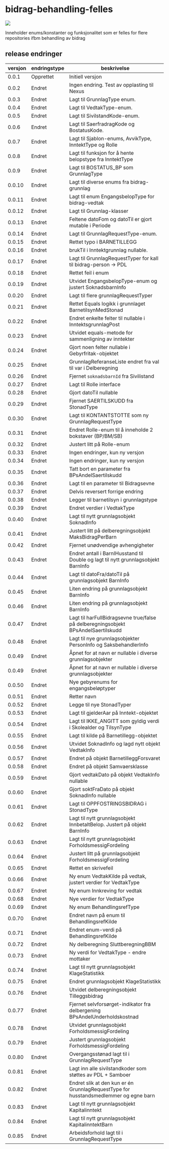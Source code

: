# bidrag-behandling-felles

![](https://github.com/navikt/bidrag-behandling-felles/workflows/maven%20deploy/badge.svg)

Inneholder enums/konstanter og funksjonalitet som er felles for flere repositories ifbm behandling av bidrag

## release endringer


| versjon | endringstype | beskrivelse                                                                          |
|---------|--------------|--------------------------------------------------------------------------------------|
| 0.0.1   | Opprettet    | Initiell versjon                                                                     |
| 0.0.2   | Endret       | Ingen endring. Test av opplasting til Nexus                                          |
| 0.0.3   | Endret       | Lagt til GrunnlagType enum.                                                          |
| 0.0.4   | Endret       | Lagt til VedtakType-enum.                                                            |
| 0.0.5   | Endret       | Lagt til SivilstandKode-enum.                                                        |
| 0.0.6   | Endret       | Lagt til SaerfradragKode og BostatusKode.                                            |
| 0.0.7   | Endret       | Lagt til Sjablon-enums, AvvikType, InntektType og Rolle                              |
| 0.0.8   | Endret       | Lagt til funksjon for å hente belopstype fra InntektType                             |
| 0.0.9   | Endret       | Lagt til BOSTATUS_BP som GrunnlagType                                                |
| 0.0.10  | Endret       | Lagt til diverse enums fra bidrag-grunnlag                                           |
| 0.0.11  | Endret       | Lagt til enum EngangsbelopType for bidrag-vedtak                                     |                     
| 0.0.12  | Endret       | Lagt til Grunnlag-klasser                                                            |
| 0.0.13  | Endret       | Feltene datoFom og datoTil er gjort mutable i Periode                                |
| 0.0.14  | Endret       | Lagt til GrunnlagRequestType-enum.                                                   |
| 0.0.15  | Endret       | Rettet typo i BARNETILLEGG                                                           |
| 0.0.16  | Endret       | brukTil i Inntektgrunnlag nullable.                                                  |
| 0.0.17  | Endret       | Lagt til GrunnlagRequestTyper for kall til bidrag-person -> PDL                      |
| 0.0.18  | Endret       | Rettet feil i enum                                                                   |
| 0.0.19  | Endret       | Utvidet EngangsbelopType-enum og justert SoknadsbarnInfo                             |
| 0.0.20  | Endret       | Lagt til flere grunnlagRequestTyper                                                  |
| 0.0.21  | Endret       | Rettet Equals logikk i grunnlaget BarnetilsynMedStonad                               |
| 0.0.22  | Endret       | Endret enkelte felter til nullable i InntektsgrunnlagPost                            |
| 0.0.23  | Endret       | Utvidet equals-metode for sammenligning av inntekter                                 |
| 0.0.24  | Endret       | Gjort noen felter nullable i Gebyrfritak-objektet                                    |
| 0.0.25  | Endret       | GrunnlagReferanseListe endret fra val til var i Delberegning                         |
| 0.0.26  | Endret       | Fjernet `soknadsbarnId` fra Sivilistand                                              |
| 0.0.27  | Endret       | Lagt til Rolle interface                                                             |
| 0.0.28  | Endret       | Gjort datoTil nullable                                                               |
| 0.0.29  | Endret       | Fjernet SAERTILSKUDD fra StonadType                                                  |
| 0.0.30  | Endret       | Lagt til KONTANTSTOTTE som ny GrunnlagRequestType                                    |
| 0.0.31  | Endret       | Endret Rolle-enum til å inneholde 2 bokstaver (BP/BM/SB)                             |
| 0.0.32  | Endret       | Justert litt på Rolle-enum                                                           |
| 0.0.33  | Endret       | Ingen endringer, kun ny versjon                                                      |
| 0.0.34  | Endret       | Ingen endringer, kun ny versjon                                                      |
| 0.0.35  | Endret       | Tatt bort en parameter fra BPsAndelSaertilskudd                                      |
| 0.0.36  | Endret       | Lagt til en parameter til Bidragsevne                                                |
| 0.0.37  | Endret       | Delvis reversert forrige endring                                                     |
| 0.0.38  | Endret       | Legger til barnetilsyn i grunnlagstype                                               |
| 0.0.39  | Endret       | Endret verdier i VedtakType                                                          |
| 0.0.40  | Endret       | Lagt til nytt grunnlagsobjekt SoknadInfo                                             |
| 0.0.41  | Endret       | Justert litt på delberegningsobjekt MaksBidragPerBarn                                |
| 0.0.42  | Endret       | Fjernet unødvendige avhengigheter                                                    |
| 0.0.43  | Endret       | Endret antall i BarnIHusstand til Double og lagt til nytt grunnlagsobjekt BarnInfo   |
| 0.0.44  | Endret       | Lagt til datoFra/datoTil på grunnlagsobjekt BarnInfo                                 |
| 0.0.45  | Endret       | Liten endring på grunnlagsobjekt BarnInfo                                            |
| 0.0.46  | Endret       | Liten endring på grunnlagsobjekt BarnInfo                                            |
| 0.0.47  | Endret       | Lagt til harFullBidragsevne true/false på delberegningsobjekt BPsAndelSaertilskudd   |
| 0.0.48  | Endret       | Lagt til nye grunnlagsobjekter PersonInfo og SaksbehandlerInfo                       |
| 0.0.49  | Endret       | Åpnet for at navn er nullable i diverse grunnlagsobjekter                            |
| 0.0.49  | Endret       | Åpnet for at navn er nullable i diverse grunnlagsobjekter                            |
| 0.0.50  | Endret       | Nye gebyrenums for engangsbeløptyper                                                 |
| 0.0.51  | Endret       | Retter navn                                                                          |
| 0.0.52  | Endret       | Legge til nye StonadTyper                                                            |
| 0.0.53  | Endret       | Lagt til gjelderAar på Inntekt-objektet                                              |
| 0.0.54  | Endret       | Lagt til IKKE_ANGITT som gyldig verdi i Skolealder og TilsynType                     |
| 0.0.55  | Endret       | Lagt til kilde på Barnetillegg-objektet                                              |
| 0.0.56  | Endret       | Utvidet SoknadInfo og lagd nytt objekt VedtakInfo                                    |
| 0.0.57  | Endret       | Endret på objekt BarnetilleggForsvaret                                               |
| 0.0.58  | Endret       | Endret på objekt Samvaersklasse                                                      |
| 0.0.59  | Endret       | Gjort vedtakDato på objekt VedtakInfo nullable                                       |
| 0.0.60  | Endret       | Gjort soktFraDato på objekt SoknadInfo nullable                                      |
| 0.0.61  | Endret       | Lagt til OPPFOSTRINGSBIDRAG i StonadType                                             |
| 0.0.62  | Endret       | Lagt til nytt grunnlagsobjekt InnbetaltBelop. Justert på objekt BarnInfo             |
| 0.0.63  | Endret       | Lagt til nytt grunnlagsobjekt ForholdsmessigFordeling                                |
| 0.0.64  | Endret       | Justert litt på grunnlagsobjekt ForholdsmessigFordeling                              |
| 0.0.65  | Endret       | Rettet en skrivefeil                                                                 |
| 0.0.66  | Endret       | Ny enum VedtakKilde på vedtak, justert verdier for VedtakType                        |
| 0.0.67  | Endret       | Ny enum Innkreving for vedtak                                                        |
| 0.0.68  | Endret       | Nye verdier for VedtakType                                                           |
| 0.0.69  | Endret       | Ny enum BehandlingsrefType                                                           |
| 0.0.70  | Endret       | Endret navn på enum til BehandlingsrefKilde                                          |
| 0.0.71  | Endret       | Endret enum-verdi på BehandlingsrefKilde                                             |
| 0.0.72  | Endret       | Ny delberegning SluttberegningBBM                                                    |
| 0.0.73  | Endret       | Ny verdi for VedtakType - endre mottaker                                             |
| 0.0.74  | Endret       | Lagt til nytt grunnlagsobjekt KlageStatistikk                                        |
| 0.0.75  | Endret       | Endret grunnlagsobjekt KlageStatistikk                                               |
| 0.0.76  | Endret       | Utvidet delberegningsobjekt Tilleggsbidrag                                           |
| 0.0.77  | Endret       | Fjernet selvforsørget-indikator fra delbergening BPsAndelUnderholdskostnad           |
| 0.0.78  | Endret       | Utvidet grunnlagsobjekt ForholdsmessigFordeling                                      |
| 0.0.79  | Endret       | Justert grunnlagsobjekt ForholdsmessigFordeling                                      |
| 0.0.80  | Endret       | Overgangsstønad lagt til i GrunnlagRequestType                                       |
| 0.0.81  | Endret       | Lagt inn alle sivilstandkoder som støttes av PDL + Samboer                           |
| 0.0.82  | Endret       | Endret slik at den kun er én GrunnlagRequestType for husstandsmedlemmer og egne barn |
| 0.0.83  | Endret       | Lagt til nytt grunnlagsobjekt Kapitalinntekt                                         |
| 0.0.84  | Endret       | Lagt til nytt grunnlagsobjekt KapitalinntektBarn                                     |
| 0.0.85  | Endret       | Arbeidsforhold lagt til i GrunnlagRequestType                                        |

